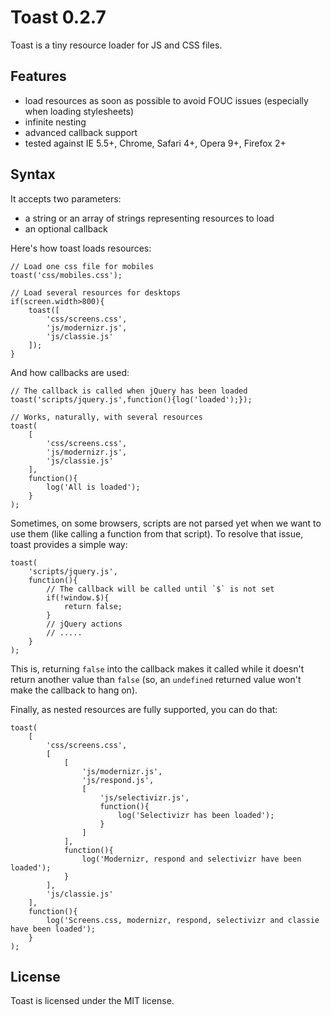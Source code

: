 Toast 0.2.7
===========

Toast is a tiny resource loader for JS and CSS files.

Features
--------

- load resources as soon as possible to avoid FOUC issues (especially when loading stylesheets)
- infinite nesting
- advanced callback support
- tested against IE 5.5+, Chrome, Safari 4+, Opera 9+, Firefox 2+

Syntax
------

It accepts two parameters:

- a string or an array of strings representing resources to load
- an optional callback

Here's how toast loads resources:

    // Load one css file for mobiles
    toast('css/mobiles.css');

    // Load several resources for desktops
    if(screen.width>800){
        toast([
            'css/screens.css',
            'js/modernizr.js',
            'js/classie.js'
        ]);
    }

And how callbacks are used:

    // The callback is called when jQuery has been loaded
    toast('scripts/jquery.js',function(){log('loaded');});

    // Works, naturally, with several resources
    toast(
        [
            'css/screens.css',
            'js/modernizr.js',
            'js/classie.js'
        ],
        function(){
            log('All is loaded');
        }
    );

Sometimes, on some browsers, scripts are not parsed yet when we want to use them (like calling a function from that script). To resolve that issue, toast provides a simple way:

    toast(
        'scripts/jquery.js',
        function(){
            // The callback will be called until `$` is not set
            if(!window.$){
                return false;
            }
            // jQuery actions
            // .....
        }
    );

This is, returning `false` into the callback makes it called while it doesn't return another value than `false` (so, an `undefined` returned value won't make the callback to hang on).

Finally, as nested resources are fully supported, you can do that:

    toast(
        [
            'css/screens.css',
            [
                [
                    'js/modernizr.js',
                    'js/respond.js',
                    [
                        'js/selectivizr.js',
                        function(){
                            log('Selectivizr has been loaded');
                        }
                    ]
                ],
                function(){
                    log('Modernizr, respond and selectivizr have been loaded');
                }
            ],
            'js/classie.js'
        ],
        function(){
            log('Screens.css, modernizr, respond, selectivizr and classie have been loaded');
        }
    );

License
-------

Toast is licensed under the MIT license.